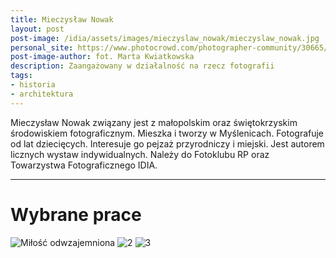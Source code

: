 ```yaml
---
title: Mieczysław Nowak
layout: post
post-image: /idia/assets/images/mieczyslaw_nowak/mieczyslaw_nowak.jpg
personal_site: https://www.photocrowd.com/photographer-community/30665/
post-image-author: fot. Marta Kwiatkowska
description: Zaangażowany w działalność na rzecz fotografii
tags:
- historia
- architektura
---
```


Mieczysław Nowak związany jest z małopolskim oraz świętokrzyskim środowiskiem fotograficznym. Mieszka i tworzy w Myślenicach. Fotografuje od lat dziecięcych. Interesuje go pejzaż przyrodniczy i miejski. Jest autorem licznych wystaw indywidualnych. Należy do Fotoklubu RP oraz Towarzystwa Fotograficznego IDIA.

---

# Wybrane prace

![Miłość odwzajemniona](/idia/assets/images/mieczyslaw_nowak/mn-1.jpg)
![2](/idia/assets/images/mieczyslaw_nowak/mn-2.jpg)
![3](/idia/assets/images/mieczyslaw_nowak/mn-3.jpg)



